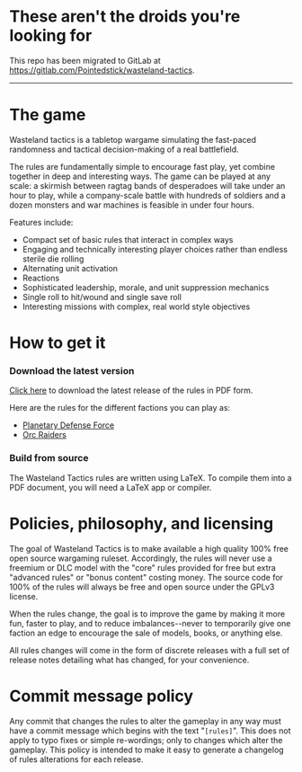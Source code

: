 # These aren't the droids you're looking for
This repo has been migrated to GitLab at https://gitlab.com/Pointedstick/wasteland-tactics.


---


# The game
Wasteland tactics is a tabletop wargame simulating the fast-paced randomness and tactical decision-making of a real battlefield.

The rules are fundamentally simple to encourage fast play, yet combine together in deep and interesting ways. The game can be played at any scale: a skirmish between ragtag bands of desperadoes will take under an hour to play, while a company-scale battle with hundreds of soldiers and a dozen monsters and war machines is feasible in under four hours.

Features include:
- Compact set of basic rules that interact in complex ways
- Engaging and technically interesting player choices rather than endless sterile die rolling
- Alternating unit activation
- Reactions
- Sophisticated leadership, morale, and unit suppression mechanics
- Single roll to hit/wound and single save roll
- Interesting missions with complex, real world style objectives


# How to get it

### Download the latest version
[Click here](https://github.com/Pointedstick/wasteland-tactics/releases/latest/download/Rules.pdf) to download the latest release of the rules in PDF form.

Here are the rules for the different factions you can play as:
- [Planetary Defense Force](https://github.com/Pointedstick/wasteland-tactics/releases/latest/download/Planetary_Defense_Force.pdf)
- [Orc Raiders](https://github.com/Pointedstick/wasteland-tactics/releases/latest/download/Orc_Raiders.pdf)

### Build from source
The Wasteland Tactics rules are written using LaTeX. To compile them into a PDF document, you will need a LaTeX app or compiler.


# Policies, philosophy, and licensing
The goal of Wasteland Tactics is to make available a high quality 100% free open source wargaming ruleset. Accordingly, the rules will never use a freemium or DLC model with the "core" rules provided for free but extra "advanced rules" or "bonus content" costing money. The source code for 100% of the rules will always be free and open source under the GPLv3 license.

When the rules change, the goal is to improve the game by making it more fun, faster to play, and to reduce imbalances--never to temporarily give one faction an edge to encourage the sale of models, books, or anything else.

All rules changes will come in the form of discrete releases with a full set of release notes detailing what has changed, for your convenience.


# Commit message policy
Any commit that changes the rules to alter the gameplay in any way must have a commit message which begins with the text "`[rules]`". This does not apply to typo fixes or simple re-wordings; only to changes which alter the gameplay. This policy is intended to make it easy to generate a changelog of rules alterations for each release.

